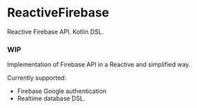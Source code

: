 # ReactiveFirebase
Reactive Firebase API. Kotlin DSL.

### WIP

Implementation of Firebase API in a Reactive and simplified way. 

Currently supported:

* Firebase Google authentication
* Realtime database DSL.
